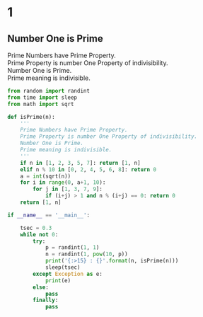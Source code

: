 # 1
## Number One is Prime

Prime Numbers have Prime Property.  
Prime Property is number One Property of indivisibility.  
Number One is Prime.  
Prime meaning is indivisible.

```python
from random import randint
from time import sleep
from math import sqrt

def isPrime(n):
    ''' 
    Prime Numbers have Prime Property.
    Prime Property is number One Property of indivisibility.
    Number One is Prime.
    Prime meaning is indivisible.
    '''
    if n in [1, 2, 3, 5, 7]: return [1, n]
    elif n % 10 in [0, 2, 4, 5, 6, 8]: return 0
    a = int(sqrt(n))
    for i in range(0, a+1, 10):
        for j in [1, 3, 7, 9]:
            if (i+j) > 1 and n % (i+j) == 0: return 0
    return [1, n]

if __name__ == '__main__':

    tsec = 0.3
    while not 0:
        try:
            p = randint(1, 1)
            n = randint(1, pow(10, p))
            print('{:>15} : {}'.format(n, isPrime(n)))
            sleep(tsec)
        except Exception as e:
            print(e)
        else:
            pass
        finally:
            pass

```
